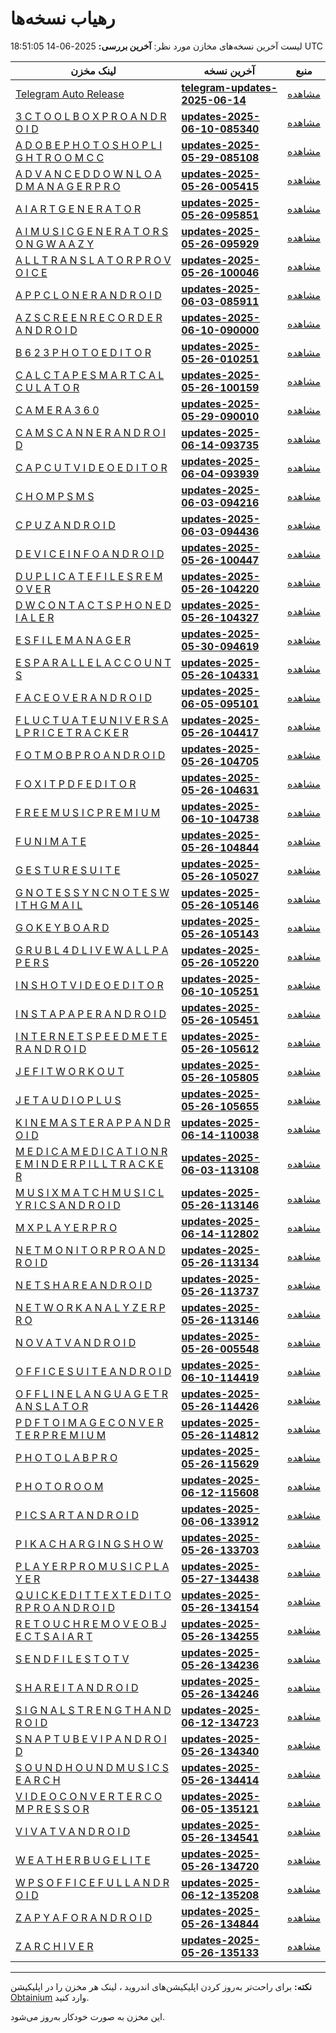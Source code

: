 # رهیاب نسخه‌ها

لیست آخرین نسخه‌های مخازن مورد نظر:
**آخرین بررسی:** 2025-06-14 18:51:05 UTC

| لینک مخزن | آخرین نسخه | منبع |
|---|---|---|
| [Telegram Auto Release](https://github.com/vpnclashfa-backup/telegram-auto-release) | [**telegram-updates-2025-06-14**](https://github.com/vpnclashfa-backup/telegram-auto-release/releases/tag/telegram-updates-2025-06-14) | [مشاهده](https://telegram.org/apps) |
| [3 C T O O L B O X P R O A N D R O I D](https://github.com/vpnclashfa-backup/3_c_t_o_o_l_b_o_x_p_r_o_a_n_d_r_o_i_d) | [**updates-2025-06-10-085340**](https://github.com/vpnclashfa-backup/3_c_t_o_o_l_b_o_x_p_r_o_a_n_d_r_o_i_d/releases/tag/updates-2025-06-10-085340) | [مشاهده](https://www.farsroid.com/3c-toolbox-pro-android/) |
| [A D O B E P H O T O S H O P L I G H T R O O M C C](https://github.com/vpnclashfa-backup/a_d_o_b_e_p_h_o_t_o_s_h_o_p_l_i_g_h_t_r_o_o_m_c_c) | [**updates-2025-05-29-085108**](https://github.com/vpnclashfa-backup/a_d_o_b_e_p_h_o_t_o_s_h_o_p_l_i_g_h_t_r_o_o_m_c_c/releases/tag/updates-2025-05-29-085108) | [مشاهده](https://www.farsroid.com/adobe-photoshop-lightroom-cc/) |
| [A D V A N C E D D O W N L O A D M A N A G E R P R O](https://github.com/vpnclashfa-backup/a_d_v_a_n_c_e_d_d_o_w_n_l_o_a_d_m_a_n_a_g_e_r_p_r_o) | [**updates-2025-05-26-005415**](https://github.com/vpnclashfa-backup/a_d_v_a_n_c_e_d_d_o_w_n_l_o_a_d_m_a_n_a_g_e_r_p_r_o/releases/tag/updates-2025-05-26-005415) | [مشاهده](https://www.farsroid.com/advanced-download-manager-pro/) |
| [A I A R T G E N E R A T O R](https://github.com/vpnclashfa-backup/a_i_a_r_t_g_e_n_e_r_a_t_o_r) | [**updates-2025-05-26-095851**](https://github.com/vpnclashfa-backup/a_i_a_r_t_g_e_n_e_r_a_t_o_r/releases/tag/updates-2025-05-26-095851) | [مشاهده](https://www.farsroid.com/ai-art-generator/) |
| [A I M U S I C G E N E R A T O R S O N G W A A Z Y](https://github.com/vpnclashfa-backup/a_i_m_u_s_i_c_g_e_n_e_r_a_t_o_r_s_o_n_g_w_a_a_z_y) | [**updates-2025-05-26-095929**](https://github.com/vpnclashfa-backup/a_i_m_u_s_i_c_g_e_n_e_r_a_t_o_r_s_o_n_g_w_a_a_z_y/releases/tag/updates-2025-05-26-095929) | [مشاهده](https://www.farsroid.com/ai-music-generator-song-waazy/) |
| [A L L T R A N S L A T O R P R O V O I C E](https://github.com/vpnclashfa-backup/a_l_l_t_r_a_n_s_l_a_t_o_r_p_r_o_v_o_i_c_e) | [**updates-2025-05-26-100046**](https://github.com/vpnclashfa-backup/a_l_l_t_r_a_n_s_l_a_t_o_r_p_r_o_v_o_i_c_e/releases/tag/updates-2025-05-26-100046) | [مشاهده](https://www.farsroid.com/all-translator-pro-voice/) |
| [A P P C L O N E R A N D R O I D](https://github.com/vpnclashfa-backup/a_p_p_c_l_o_n_e_r_a_n_d_r_o_i_d) | [**updates-2025-06-03-085911**](https://github.com/vpnclashfa-backup/a_p_p_c_l_o_n_e_r_a_n_d_r_o_i_d/releases/tag/updates-2025-06-03-085911) | [مشاهده](https://www.farsroid.com/app-cloner-android/) |
| [A Z S C R E E N R E C O R D E R A N D R O I D](https://github.com/vpnclashfa-backup/a_z_s_c_r_e_e_n_r_e_c_o_r_d_e_r_a_n_d_r_o_i_d) | [**updates-2025-06-10-090000**](https://github.com/vpnclashfa-backup/a_z_s_c_r_e_e_n_r_e_c_o_r_d_e_r_a_n_d_r_o_i_d/releases/tag/updates-2025-06-10-090000) | [مشاهده](https://www.farsroid.com/az-screen-recorder-android/) |
| [B 6 2 3 P H O T O E D I T O R](https://github.com/vpnclashfa-backup/b_6_2_3_p_h_o_t_o_e_d_i_t_o_r) | [**updates-2025-05-26-010251**](https://github.com/vpnclashfa-backup/b_6_2_3_p_h_o_t_o_e_d_i_t_o_r/releases/tag/updates-2025-05-26-010251) | [مشاهده](https://www.farsroid.com/b623-photo-editor/) |
| [C A L C T A P E S M A R T C A L C U L A T O R](https://github.com/vpnclashfa-backup/c_a_l_c_t_a_p_e_s_m_a_r_t_c_a_l_c_u_l_a_t_o_r) | [**updates-2025-05-26-100159**](https://github.com/vpnclashfa-backup/c_a_l_c_t_a_p_e_s_m_a_r_t_c_a_l_c_u_l_a_t_o_r/releases/tag/updates-2025-05-26-100159) | [مشاهده](https://www.farsroid.com/calctape-smart-calculator/) |
| [C A M E R A 3 6 0](https://github.com/vpnclashfa-backup/c_a_m_e_r_a_3_6_0) | [**updates-2025-05-29-090010**](https://github.com/vpnclashfa-backup/c_a_m_e_r_a_3_6_0/releases/tag/updates-2025-05-29-090010) | [مشاهده](https://www.farsroid.com/camera360/) |
| [C A M S C A N N E R A N D R O I D](https://github.com/vpnclashfa-backup/c_a_m_s_c_a_n_n_e_r_a_n_d_r_o_i_d) | [**updates-2025-06-14-093735**](https://github.com/vpnclashfa-backup/c_a_m_s_c_a_n_n_e_r_a_n_d_r_o_i_d/releases/tag/updates-2025-06-14-093735) | [مشاهده](https://www.farsroid.com/camscanner-android/) |
| [C A P C U T V I D E O E D I T O R](https://github.com/vpnclashfa-backup/c_a_p_c_u_t_v_i_d_e_o_e_d_i_t_o_r) | [**updates-2025-06-04-093939**](https://github.com/vpnclashfa-backup/c_a_p_c_u_t_v_i_d_e_o_e_d_i_t_o_r/releases/tag/updates-2025-06-04-093939) | [مشاهده](https://www.farsroid.com/capcut-video-editor/) |
| [C H O M P S M S](https://github.com/vpnclashfa-backup/c_h_o_m_p_s_m_s) | [**updates-2025-06-03-094216**](https://github.com/vpnclashfa-backup/c_h_o_m_p_s_m_s/releases/tag/updates-2025-06-03-094216) | [مشاهده](https://www.farsroid.com/chomp-sms/) |
| [C P U Z A N D R O I D](https://github.com/vpnclashfa-backup/c_p_u_z_a_n_d_r_o_i_d) | [**updates-2025-06-03-094436**](https://github.com/vpnclashfa-backup/c_p_u_z_a_n_d_r_o_i_d/releases/tag/updates-2025-06-03-094436) | [مشاهده](https://www.farsroid.com/cpu-z-android/) |
| [D E V I C E I N F O A N D R O I D](https://github.com/vpnclashfa-backup/d_e_v_i_c_e_i_n_f_o_a_n_d_r_o_i_d) | [**updates-2025-05-26-100447**](https://github.com/vpnclashfa-backup/d_e_v_i_c_e_i_n_f_o_a_n_d_r_o_i_d/releases/tag/updates-2025-05-26-100447) | [مشاهده](https://www.farsroid.com/device-info-android/) |
| [D U P L I C A T E F I L E S R E M O V E R](https://github.com/vpnclashfa-backup/d_u_p_l_i_c_a_t_e_f_i_l_e_s_r_e_m_o_v_e_r) | [**updates-2025-05-26-104220**](https://github.com/vpnclashfa-backup/d_u_p_l_i_c_a_t_e_f_i_l_e_s_r_e_m_o_v_e_r/releases/tag/updates-2025-05-26-104220) | [مشاهده](https://www.farsroid.com/duplicate-files-remover/) |
| [D W C O N T A C T S P H O N E D I A L E R](https://github.com/vpnclashfa-backup/d_w_c_o_n_t_a_c_t_s_p_h_o_n_e_d_i_a_l_e_r) | [**updates-2025-05-26-104327**](https://github.com/vpnclashfa-backup/d_w_c_o_n_t_a_c_t_s_p_h_o_n_e_d_i_a_l_e_r/releases/tag/updates-2025-05-26-104327) | [مشاهده](https://www.farsroid.com/dw-contacts-phone-dialer/) |
| [E S F I L E M A N A G E R](https://github.com/vpnclashfa-backup/e_s_f_i_l_e_m_a_n_a_g_e_r) | [**updates-2025-05-30-094619**](https://github.com/vpnclashfa-backup/e_s_f_i_l_e_m_a_n_a_g_e_r/releases/tag/updates-2025-05-30-094619) | [مشاهده](https://www.farsroid.com/es-file-manager/) |
| [E S P A R A L L E L A C C O U N T S](https://github.com/vpnclashfa-backup/e_s_p_a_r_a_l_l_e_l_a_c_c_o_u_n_t_s) | [**updates-2025-05-26-104331**](https://github.com/vpnclashfa-backup/e_s_p_a_r_a_l_l_e_l_a_c_c_o_u_n_t_s/releases/tag/updates-2025-05-26-104331) | [مشاهده](https://www.farsroid.com/es-parallel-accounts/) |
| [F A C E O V E R A N D R O I D](https://github.com/vpnclashfa-backup/f_a_c_e_o_v_e_r_a_n_d_r_o_i_d) | [**updates-2025-06-05-095101**](https://github.com/vpnclashfa-backup/f_a_c_e_o_v_e_r_a_n_d_r_o_i_d/releases/tag/updates-2025-06-05-095101) | [مشاهده](https://www.farsroid.com/face-over-android/) |
| [F L U C T U A T E U N I V E R S A L P R I C E T R A C K E R](https://github.com/vpnclashfa-backup/f_l_u_c_t_u_a_t_e_u_n_i_v_e_r_s_a_l_p_r_i_c_e_t_r_a_c_k_e_r) | [**updates-2025-05-26-104417**](https://github.com/vpnclashfa-backup/f_l_u_c_t_u_a_t_e_u_n_i_v_e_r_s_a_l_p_r_i_c_e_t_r_a_c_k_e_r/releases/tag/updates-2025-05-26-104417) | [مشاهده](https://www.farsroid.com/fluctuate-universal-price-tracker/) |
| [F O T M O B P R O A N D R O I D](https://github.com/vpnclashfa-backup/f_o_t_m_o_b_p_r_o_a_n_d_r_o_i_d) | [**updates-2025-05-26-104705**](https://github.com/vpnclashfa-backup/f_o_t_m_o_b_p_r_o_a_n_d_r_o_i_d/releases/tag/updates-2025-05-26-104705) | [مشاهده](https://www.farsroid.com/fotmob-pro-android/) |
| [F O X I T P D F E D I T O R](https://github.com/vpnclashfa-backup/f_o_x_i_t_p_d_f_e_d_i_t_o_r) | [**updates-2025-05-26-104631**](https://github.com/vpnclashfa-backup/f_o_x_i_t_p_d_f_e_d_i_t_o_r/releases/tag/updates-2025-05-26-104631) | [مشاهده](https://www.farsroid.com/foxit-pdf-editor/) |
| [F R E E M U S I C P R E M I U M](https://github.com/vpnclashfa-backup/f_r_e_e_m_u_s_i_c_p_r_e_m_i_u_m) | [**updates-2025-06-10-104738**](https://github.com/vpnclashfa-backup/f_r_e_e_m_u_s_i_c_p_r_e_m_i_u_m/releases/tag/updates-2025-06-10-104738) | [مشاهده](https://www.farsroid.com/free-music-premium/) |
| [F U N I M A T E](https://github.com/vpnclashfa-backup/f_u_n_i_m_a_t_e) | [**updates-2025-05-26-104844**](https://github.com/vpnclashfa-backup/f_u_n_i_m_a_t_e/releases/tag/updates-2025-05-26-104844) | [مشاهده](https://www.farsroid.com/funimate/) |
| [G E S T U R E S U I T E](https://github.com/vpnclashfa-backup/g_e_s_t_u_r_e_s_u_i_t_e) | [**updates-2025-05-26-105027**](https://github.com/vpnclashfa-backup/g_e_s_t_u_r_e_s_u_i_t_e/releases/tag/updates-2025-05-26-105027) | [مشاهده](https://www.farsroid.com/gesture-suite/) |
| [G N O T E S S Y N C N O T E S W I T H G M A I L](https://github.com/vpnclashfa-backup/g_n_o_t_e_s_s_y_n_c_n_o_t_e_s_w_i_t_h_g_m_a_i_l) | [**updates-2025-05-26-105146**](https://github.com/vpnclashfa-backup/g_n_o_t_e_s_s_y_n_c_n_o_t_e_s_w_i_t_h_g_m_a_i_l/releases/tag/updates-2025-05-26-105146) | [مشاهده](https://www.farsroid.com/gnotes-sync-notes-with-gmail/) |
| [G O K E Y B O A R D](https://github.com/vpnclashfa-backup/g_o_k_e_y_b_o_a_r_d) | [**updates-2025-05-26-105143**](https://github.com/vpnclashfa-backup/g_o_k_e_y_b_o_a_r_d/releases/tag/updates-2025-05-26-105143) | [مشاهده](https://www.farsroid.com/go-keyboard/) |
| [G R U B L 4 D L I V E W A L L P A P E R S](https://github.com/vpnclashfa-backup/g_r_u_b_l_4_d_l_i_v_e_w_a_l_l_p_a_p_e_r_s) | [**updates-2025-05-26-105220**](https://github.com/vpnclashfa-backup/g_r_u_b_l_4_d_l_i_v_e_w_a_l_l_p_a_p_e_r_s/releases/tag/updates-2025-05-26-105220) | [مشاهده](https://www.farsroid.com/grubl-4d-live-wallpapers/) |
| [I N S H O T V I D E O E D I T O R](https://github.com/vpnclashfa-backup/i_n_s_h_o_t_v_i_d_e_o_e_d_i_t_o_r) | [**updates-2025-06-10-105251**](https://github.com/vpnclashfa-backup/i_n_s_h_o_t_v_i_d_e_o_e_d_i_t_o_r/releases/tag/updates-2025-06-10-105251) | [مشاهده](https://www.farsroid.com/inshot-video-editor/) |
| [I N S T A P A P E R A N D R O I D](https://github.com/vpnclashfa-backup/i_n_s_t_a_p_a_p_e_r_a_n_d_r_o_i_d) | [**updates-2025-05-26-105451**](https://github.com/vpnclashfa-backup/i_n_s_t_a_p_a_p_e_r_a_n_d_r_o_i_d/releases/tag/updates-2025-05-26-105451) | [مشاهده](https://www.farsroid.com/instapaper-android/) |
| [I N T E R N E T S P E E D M E T E R A N D R O I D](https://github.com/vpnclashfa-backup/i_n_t_e_r_n_e_t_s_p_e_e_d_m_e_t_e_r_a_n_d_r_o_i_d) | [**updates-2025-05-26-105612**](https://github.com/vpnclashfa-backup/i_n_t_e_r_n_e_t_s_p_e_e_d_m_e_t_e_r_a_n_d_r_o_i_d/releases/tag/updates-2025-05-26-105612) | [مشاهده](https://www.farsroid.com/internet-speed-meter-android/) |
| [J E F I T W O R K O U T](https://github.com/vpnclashfa-backup/j_e_f_i_t_w_o_r_k_o_u_t) | [**updates-2025-05-26-105805**](https://github.com/vpnclashfa-backup/j_e_f_i_t_w_o_r_k_o_u_t/releases/tag/updates-2025-05-26-105805) | [مشاهده](https://www.farsroid.com/jefit-workout/) |
| [J E T A U D I O P L U S](https://github.com/vpnclashfa-backup/j_e_t_a_u_d_i_o_p_l_u_s) | [**updates-2025-05-26-105655**](https://github.com/vpnclashfa-backup/j_e_t_a_u_d_i_o_p_l_u_s/releases/tag/updates-2025-05-26-105655) | [مشاهده](https://www.farsroid.com/jetaudio-plus/) |
| [K I N E M A S T E R A P P A N D R O I D](https://github.com/vpnclashfa-backup/k_i_n_e_m_a_s_t_e_r_a_p_p_a_n_d_r_o_i_d) | [**updates-2025-06-14-110038**](https://github.com/vpnclashfa-backup/k_i_n_e_m_a_s_t_e_r_a_p_p_a_n_d_r_o_i_d/releases/tag/updates-2025-06-14-110038) | [مشاهده](https://www.farsroid.com/kinemaster-app-android/) |
| [M E D I C A M E D I C A T I O N R E M I N D E R P I L L T R A C K E R](https://github.com/vpnclashfa-backup/m_e_d_i_c_a_m_e_d_i_c_a_t_i_o_n_r_e_m_i_n_d_e_r_p_i_l_l_t_r_a_c_k_e_r) | [**updates-2025-06-03-113108**](https://github.com/vpnclashfa-backup/m_e_d_i_c_a_m_e_d_i_c_a_t_i_o_n_r_e_m_i_n_d_e_r_p_i_l_l_t_r_a_c_k_e_r/releases/tag/updates-2025-06-03-113108) | [مشاهده](https://www.farsroid.com/medica-medication-reminder-pill-tracker/) |
| [M U S I X M A T C H M U S I C L Y R I C S A N D R O I D](https://github.com/vpnclashfa-backup/m_u_s_i_x_m_a_t_c_h_m_u_s_i_c_l_y_r_i_c_s_a_n_d_r_o_i_d) | [**updates-2025-05-26-113146**](https://github.com/vpnclashfa-backup/m_u_s_i_x_m_a_t_c_h_m_u_s_i_c_l_y_r_i_c_s_a_n_d_r_o_i_d/releases/tag/updates-2025-05-26-113146) | [مشاهده](https://www.farsroid.com/musixmatch-music-lyrics-android/) |
| [M X P L A Y E R P R O](https://github.com/vpnclashfa-backup/m_x_p_l_a_y_e_r_p_r_o) | [**updates-2025-06-14-112802**](https://github.com/vpnclashfa-backup/m_x_p_l_a_y_e_r_p_r_o/releases/tag/updates-2025-06-14-112802) | [مشاهده](https://www.farsroid.com/mx-player-pro/) |
| [N E T M O N I T O R P R O A N D R O I D](https://github.com/vpnclashfa-backup/n_e_t_m_o_n_i_t_o_r_p_r_o_a_n_d_r_o_i_d) | [**updates-2025-05-26-113134**](https://github.com/vpnclashfa-backup/n_e_t_m_o_n_i_t_o_r_p_r_o_a_n_d_r_o_i_d/releases/tag/updates-2025-05-26-113134) | [مشاهده](https://www.farsroid.com/netmonitor-pro-android/) |
| [N E T S H A R E A N D R O I D](https://github.com/vpnclashfa-backup/n_e_t_s_h_a_r_e_a_n_d_r_o_i_d) | [**updates-2025-05-26-113737**](https://github.com/vpnclashfa-backup/n_e_t_s_h_a_r_e_a_n_d_r_o_i_d/releases/tag/updates-2025-05-26-113737) | [مشاهده](https://www.farsroid.com/netshare-android/) |
| [N E T W O R K A N A L Y Z E R P R O](https://github.com/vpnclashfa-backup/n_e_t_w_o_r_k_a_n_a_l_y_z_e_r_p_r_o) | [**updates-2025-05-26-113146**](https://github.com/vpnclashfa-backup/n_e_t_w_o_r_k_a_n_a_l_y_z_e_r_p_r_o/releases/tag/updates-2025-05-26-113146) | [مشاهده](https://www.farsroid.com/network-analyzer-pro/) |
| [N O V A T V A N D R O I D](https://github.com/vpnclashfa-backup/n_o_v_a_t_v_a_n_d_r_o_i_d) | [**updates-2025-05-26-005548**](https://github.com/vpnclashfa-backup/n_o_v_a_t_v_a_n_d_r_o_i_d/releases/tag/updates-2025-05-26-005548) | [مشاهده](https://www.farsroid.com/novatv-android/) |
| [O F F I C E S U I T E A N D R O I D](https://github.com/vpnclashfa-backup/o_f_f_i_c_e_s_u_i_t_e_a_n_d_r_o_i_d) | [**updates-2025-06-10-114419**](https://github.com/vpnclashfa-backup/o_f_f_i_c_e_s_u_i_t_e_a_n_d_r_o_i_d/releases/tag/updates-2025-06-10-114419) | [مشاهده](https://www.farsroid.com/officesuite-android/) |
| [O F F L I N E L A N G U A G E T R A N S L A T O R](https://github.com/vpnclashfa-backup/o_f_f_l_i_n_e_l_a_n_g_u_a_g_e_t_r_a_n_s_l_a_t_o_r) | [**updates-2025-05-26-114426**](https://github.com/vpnclashfa-backup/o_f_f_l_i_n_e_l_a_n_g_u_a_g_e_t_r_a_n_s_l_a_t_o_r/releases/tag/updates-2025-05-26-114426) | [مشاهده](https://www.farsroid.com/offline-language-translator/) |
| [P D F T O I M A G E C O N V E R T E R P R E M I U M](https://github.com/vpnclashfa-backup/p_d_f_t_o_i_m_a_g_e_c_o_n_v_e_r_t_e_r_p_r_e_m_i_u_m) | [**updates-2025-05-26-114812**](https://github.com/vpnclashfa-backup/p_d_f_t_o_i_m_a_g_e_c_o_n_v_e_r_t_e_r_p_r_e_m_i_u_m/releases/tag/updates-2025-05-26-114812) | [مشاهده](https://www.farsroid.com/pdf-to-image-converter-premium/) |
| [P H O T O L A B P R O](https://github.com/vpnclashfa-backup/p_h_o_t_o_l_a_b_p_r_o) | [**updates-2025-05-26-115629**](https://github.com/vpnclashfa-backup/p_h_o_t_o_l_a_b_p_r_o/releases/tag/updates-2025-05-26-115629) | [مشاهده](https://www.farsroid.com/pho-to-lab-pro/) |
| [P H O T O R O O M](https://github.com/vpnclashfa-backup/p_h_o_t_o_r_o_o_m) | [**updates-2025-06-12-115608**](https://github.com/vpnclashfa-backup/p_h_o_t_o_r_o_o_m/releases/tag/updates-2025-06-12-115608) | [مشاهده](https://www.farsroid.com/photoroom/) |
| [P I C S A R T A N D R O I D](https://github.com/vpnclashfa-backup/p_i_c_s_a_r_t_a_n_d_r_o_i_d) | [**updates-2025-06-06-133912**](https://github.com/vpnclashfa-backup/p_i_c_s_a_r_t_a_n_d_r_o_i_d/releases/tag/updates-2025-06-06-133912) | [مشاهده](https://www.farsroid.com/picsart-android/) |
| [P I K A C H A R G I N G S H O W](https://github.com/vpnclashfa-backup/p_i_k_a_c_h_a_r_g_i_n_g_s_h_o_w) | [**updates-2025-05-26-133703**](https://github.com/vpnclashfa-backup/p_i_k_a_c_h_a_r_g_i_n_g_s_h_o_w/releases/tag/updates-2025-05-26-133703) | [مشاهده](https://www.farsroid.com/pika-charging-show/) |
| [P L A Y E R P R O M U S I C P L A Y E R](https://github.com/vpnclashfa-backup/p_l_a_y_e_r_p_r_o_m_u_s_i_c_p_l_a_y_e_r) | [**updates-2025-05-27-134438**](https://github.com/vpnclashfa-backup/p_l_a_y_e_r_p_r_o_m_u_s_i_c_p_l_a_y_e_r/releases/tag/updates-2025-05-27-134438) | [مشاهده](https://www.farsroid.com/playerpro-music-player/) |
| [Q U I C K E D I T T E X T E D I T O R P R O A N D R O I D](https://github.com/vpnclashfa-backup/q_u_i_c_k_e_d_i_t_t_e_x_t_e_d_i_t_o_r_p_r_o_a_n_d_r_o_i_d) | [**updates-2025-05-26-134154**](https://github.com/vpnclashfa-backup/q_u_i_c_k_e_d_i_t_t_e_x_t_e_d_i_t_o_r_p_r_o_a_n_d_r_o_i_d/releases/tag/updates-2025-05-26-134154) | [مشاهده](https://www.farsroid.com/quickedit-text-editor-pro-android/) |
| [R E T O U C H R E M O V E O B J E C T S A I A R T](https://github.com/vpnclashfa-backup/r_e_t_o_u_c_h_r_e_m_o_v_e_o_b_j_e_c_t_s_a_i_a_r_t) | [**updates-2025-05-26-134255**](https://github.com/vpnclashfa-backup/r_e_t_o_u_c_h_r_e_m_o_v_e_o_b_j_e_c_t_s_a_i_a_r_t/releases/tag/updates-2025-05-26-134255) | [مشاهده](https://www.farsroid.com/retouch-remove-objects-ai-art/) |
| [S E N D F I L E S T O T V](https://github.com/vpnclashfa-backup/s_e_n_d_f_i_l_e_s_t_o_t_v) | [**updates-2025-05-26-134236**](https://github.com/vpnclashfa-backup/s_e_n_d_f_i_l_e_s_t_o_t_v/releases/tag/updates-2025-05-26-134236) | [مشاهده](https://www.farsroid.com/send-files-to-tv/) |
| [S H A R E I T A N D R O I D](https://github.com/vpnclashfa-backup/s_h_a_r_e_i_t_a_n_d_r_o_i_d) | [**updates-2025-05-26-134246**](https://github.com/vpnclashfa-backup/s_h_a_r_e_i_t_a_n_d_r_o_i_d/releases/tag/updates-2025-05-26-134246) | [مشاهده](https://www.farsroid.com/shareit-android/) |
| [S I G N A L S T R E N G T H A N D R O I D](https://github.com/vpnclashfa-backup/s_i_g_n_a_l_s_t_r_e_n_g_t_h_a_n_d_r_o_i_d) | [**updates-2025-06-12-134723**](https://github.com/vpnclashfa-backup/s_i_g_n_a_l_s_t_r_e_n_g_t_h_a_n_d_r_o_i_d/releases/tag/updates-2025-06-12-134723) | [مشاهده](https://www.farsroid.com/signal-strength-android/) |
| [S N A P T U B E V I P A N D R O I D](https://github.com/vpnclashfa-backup/s_n_a_p_t_u_b_e_v_i_p_a_n_d_r_o_i_d) | [**updates-2025-05-26-134340**](https://github.com/vpnclashfa-backup/s_n_a_p_t_u_b_e_v_i_p_a_n_d_r_o_i_d/releases/tag/updates-2025-05-26-134340) | [مشاهده](https://www.farsroid.com/snaptube-vip-android/) |
| [S O U N D H O U N D M U S I C S E A R C H](https://github.com/vpnclashfa-backup/s_o_u_n_d_h_o_u_n_d_m_u_s_i_c_s_e_a_r_c_h) | [**updates-2025-05-26-134414**](https://github.com/vpnclashfa-backup/s_o_u_n_d_h_o_u_n_d_m_u_s_i_c_s_e_a_r_c_h/releases/tag/updates-2025-05-26-134414) | [مشاهده](https://www.farsroid.com/soundhound-music-search/) |
| [V I D E O C O N V E R T E R C O M P R E S S O R](https://github.com/vpnclashfa-backup/v_i_d_e_o_c_o_n_v_e_r_t_e_r_c_o_m_p_r_e_s_s_o_r) | [**updates-2025-06-05-135121**](https://github.com/vpnclashfa-backup/v_i_d_e_o_c_o_n_v_e_r_t_e_r_c_o_m_p_r_e_s_s_o_r/releases/tag/updates-2025-06-05-135121) | [مشاهده](https://www.farsroid.com/video-converter-compressor/) |
| [V I V A T V A N D R O I D](https://github.com/vpnclashfa-backup/v_i_v_a_t_v_a_n_d_r_o_i_d) | [**updates-2025-05-26-134541**](https://github.com/vpnclashfa-backup/v_i_v_a_t_v_a_n_d_r_o_i_d/releases/tag/updates-2025-05-26-134541) | [مشاهده](https://www.farsroid.com/vivatv-android/) |
| [W E A T H E R B U G E L I T E](https://github.com/vpnclashfa-backup/w_e_a_t_h_e_r_b_u_g_e_l_i_t_e) | [**updates-2025-05-26-134720**](https://github.com/vpnclashfa-backup/w_e_a_t_h_e_r_b_u_g_e_l_i_t_e/releases/tag/updates-2025-05-26-134720) | [مشاهده](https://www.farsroid.com/weatherbug-elite/) |
| [W P S O F F I C E F U L L A N D R O I D](https://github.com/vpnclashfa-backup/w_p_s_o_f_f_i_c_e_f_u_l_l_a_n_d_r_o_i_d) | [**updates-2025-06-12-135208**](https://github.com/vpnclashfa-backup/w_p_s_o_f_f_i_c_e_f_u_l_l_a_n_d_r_o_i_d/releases/tag/updates-2025-06-12-135208) | [مشاهده](https://www.farsroid.com/wps-office-full-android/) |
| [Z A P Y A F O R A N D R O I D](https://github.com/vpnclashfa-backup/z_a_p_y_a_f_o_r_a_n_d_r_o_i_d) | [**updates-2025-05-26-134844**](https://github.com/vpnclashfa-backup/z_a_p_y_a_f_o_r_a_n_d_r_o_i_d/releases/tag/updates-2025-05-26-134844) | [مشاهده](https://www.farsroid.com/zapya-for-android/) |
| [Z A R C H I V E R](https://github.com/vpnclashfa-backup/z_a_r_c_h_i_v_e_r) | [**updates-2025-05-26-135133**](https://github.com/vpnclashfa-backup/z_a_r_c_h_i_v_e_r/releases/tag/updates-2025-05-26-135133) | [مشاهده](https://www.farsroid.com/zarchiver/) |
---
**نکته:** برای راحت‌تر به‌روز کردن اپلیکیشن‌های اندروید ، لینک هر مخزن را در اپلیکیشن [Obtainium](https://github.com/ImranR98/Obtainium) وارد کنید.

این مخزن به صورت خودکار به‌روز می‌شود.

